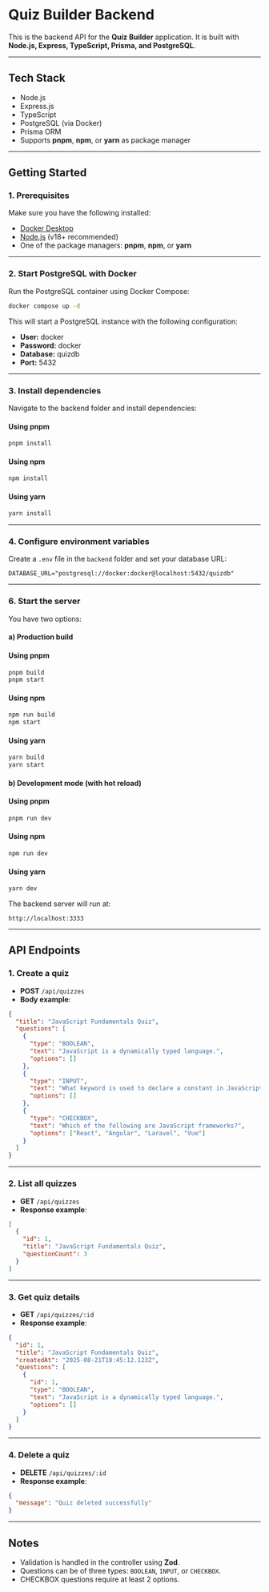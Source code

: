 # Quiz Builder Backend

This is the backend API for the **Quiz Builder** application.
It is built with **Node.js, Express, TypeScript, Prisma, and PostgreSQL**.

---

## **Tech Stack**

* Node.js
* Express.js
* TypeScript
* PostgreSQL (via Docker)
* Prisma ORM
* Supports **pnpm**, **npm**, or **yarn** as package manager

---

## **Getting Started**

### 1. Prerequisites

Make sure you have the following installed:

* [Docker Desktop](https://www.docker.com/products/docker-desktop/)
* [Node.js](https://nodejs.org/) (v18+ recommended)
* One of the package managers: **pnpm**, **npm**, or **yarn**

---

### 2. Start PostgreSQL with Docker

Run the PostgreSQL container using Docker Compose:

```bash
docker compose up -d
```

This will start a PostgreSQL instance with the following configuration:

* **User:** docker
* **Password:** docker
* **Database:** quizdb
* **Port:** 5432

---

### 3. Install dependencies

Navigate to the backend folder and install dependencies:

#### Using pnpm

```bash
pnpm install
```

#### Using npm

```bash
npm install
```

#### Using yarn

```bash
yarn install
```

---

### 4. Configure environment variables

Create a `.env` file in the `backend` folder and set your database URL:

```env
DATABASE_URL="postgresql://docker:docker@localhost:5432/quizdb"
```

---

### 6. Start the server

You have two options:

#### a) Production build

#### Using pnpm

```bash
pnpm build
pnpm start
```

#### Using npm

```bash
npm run build
npm start
```

#### Using yarn

```bash
yarn build
yarn start
```

#### b) Development mode (with hot reload)

#### Using pnpm

```bash
pnpm run dev
```

#### Using npm

```bash
npm run dev
```

#### Using yarn

```bash
yarn dev
```

The backend server will run at:

```
http://localhost:3333
```

---

## **API Endpoints**

### 1. Create a quiz

* **POST** `/api/quizzes`
* **Body example**:

```json
{
  "title": "JavaScript Fundamentals Quiz",
  "questions": [
    {
      "type": "BOOLEAN",
      "text": "JavaScript is a dynamically typed language.",
      "options": []
    },
    {
      "type": "INPUT",
      "text": "What keyword is used to declare a constant in JavaScript?",
      "options": []
    },
    {
      "type": "CHECKBOX",
      "text": "Which of the following are JavaScript frameworks?",
      "options": ["React", "Angular", "Laravel", "Vue"]
    }
  ]
}
```

---

### 2. List all quizzes

* **GET** `/api/quizzes`
* **Response example**:

```json
[
  {
    "id": 1,
    "title": "JavaScript Fundamentals Quiz",
    "questionCount": 3
  }
]
```

---

### 3. Get quiz details

* **GET** `/api/quizzes/:id`
* **Response example**:

```json
{
  "id": 1,
  "title": "JavaScript Fundamentals Quiz",
  "createdAt": "2025-08-21T18:45:12.123Z",
  "questions": [
    {
      "id": 1,
      "type": "BOOLEAN",
      "text": "JavaScript is a dynamically typed language.",
      "options": []
    }
  ]
}
```

---

### 4. Delete a quiz

* **DELETE** `/api/quizzes/:id`
* **Response example**:

```json
{
  "message": "Quiz deleted successfully"
}
```

---

## **Notes**

* Validation is handled in the controller using **Zod**.
* Questions can be of three types: `BOOLEAN`, `INPUT`, or `CHECKBOX`.
* CHECKBOX questions require at least 2 options.
